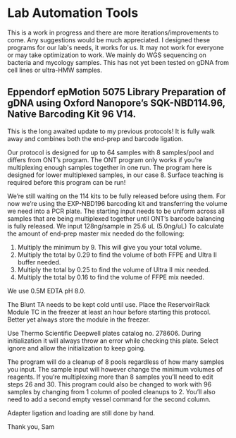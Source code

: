 # Lab Automation Tools
This is a work in progress and there are more iterations/improvements to come. Any suggestions would be much appreciated.
I designed these programs for our lab's needs, it works for us. It may not work for everyone or may take optimization to work. We mainly do WGS sequencing on bacteria and mycology samples. This has not yet been tested on gDNA from cell lines or ultra-HMW samples.
## Eppendorf epMotion 5075 Library Preparation of gDNA using Oxford Nanopore’s SQK-NBD114.96, Native Barcoding Kit 96 V14.
This is the long awaited update to my previous protocols! It is fully walk away and combines both the end-prep and barcode ligation. 

Our protocol is designed for up to 64 samples with 8 samples/pool and differs from ONT’s program. The ONT program only works if you’re multiplexing enough samples together in one run. The program here is designed for lower multiplexed samples, in our case 8. 
Surface teaching is required before this program can be run!

We’re still waiting on the 114 kits to be fully released before using them. For now we’re using the EXP-NBD196 barcoding kit and transferring the volume we need into a PCR plate. 
The starting input needs to be uniform across all samples that are being multiplexed together until ONT’s barcode balancing is fully released. We input 128ng/sample in 25.6 uL (5.0ng/uL)
To calculate the amount of end-prep master mix needed do the following:
1.	Multiply the minimum by 9. This will give you your total volume. 
2.	Multiply the total by 0.29 to find the volume of both FFPE and Ultra II buffer needed. 
3.	Multiply the total by 0.25 to find the volume of Ultra II mix needed. 
4.	Multiply the total by 0.16 to find the volume of FFPE mix needed. 

We use 0.5M EDTA pH 8.0.

The Blunt TA needs to be kept cold until use. Place the ReservoirRack Module TC in the freezer at least an hour before starting this protocol. Better yet always store the module in the freezer. 

Use Thermo Scientific Deepwell plates catalog no. 278606. During initialization it will always throw an error while checking this plate. Select ignore and allow the initialization to keep going. 

The program will do a cleanup of 8 pools regardless of how many samples you input. The sample input will however change the minimum volumes of reagents. If you’re multiplexing more than 8 samples you’ll need to edit steps 26 and 30. This program could also be changed to work with 96 samples by changing from 1 column of pooled cleanups to 2. You’ll also need to add a second empty vessel command for the second column. 

Adapter ligation and loading are still done by hand.

Thank you,
Sam 
